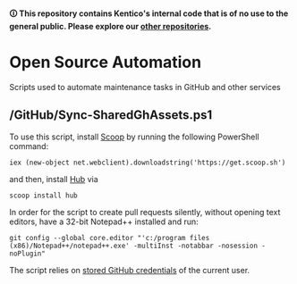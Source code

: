 **🛈 This repository contains Kentico's internal code that is of no use to the general public. Please explore our [other repositories](https://github.com/Kentico).**

# Open Source Automation
Scripts used to automate maintenance tasks in GitHub and other services

## /GitHub/Sync-SharedGhAssets.ps1

To use this script, install [Scoop](https://scoop.sh/) by running the following PowerShell command:

`iex (new-object net.webclient).downloadstring('https://get.scoop.sh')`

and then, install [Hub](https://github.com/github/hub) via

`scoop install hub`

In order for the script to create pull requests silently, without opening text editors, have a 32-bit Notepad++ installed and run:

`git config --global core.editor "'c:/program files (x86)/Notepad++/notepad++.exe' -multiInst -notabbar -nosession -noPlugin"`

The script relies on [stored GitHub credentials](https://docs.microsoft.com/en-us/vsts/repos/git/set-up-credential-managers) of the current user.

